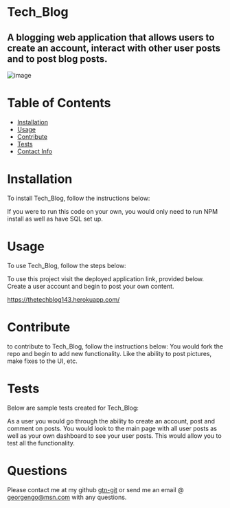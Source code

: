 # Tech_Blog
## A blogging web application that allows users to create an account, interact with other user posts and to post blog posts.

![image](https://user-images.githubusercontent.com/85602645/137595228-a619e04a-d37b-4dee-951a-6ff78aeb28e8.png)

# Table of Contents
* [Installation](#installation)
* [Usage](#usage)
* [Contribute](#contribute)
* [Tests](#tests)
* [Contact Info](#questions)


# Installation
To install Tech_Blog, follow the instructions below:

If you were to run this code on your own, you would only need to run NPM install as well as have SQL set up.

# Usage
To use Tech_Blog, follow the steps below:

To use this project visit the deployed application link, provided below. Create a user account and begin to post your own content.

https://thetechblog143.herokuapp.com/

# Contribute
to contribute to Tech_Blog, follow the instructions below:
You would fork the repo and begin to add new functionality. Like the ability to post pictures, make fixes to the UI, etc.

# Tests
Below are sample tests created for Tech_Blog:

As a user you would go through the ability to create an account, post and comment on posts. You would look to the main page with all user posts as well as your own dashboard to see your user posts. This would allow you to test all the functionality.

# Questions
Please contact me at my github [gtn-git](https://github.com/gtn-git) or send me an email @ georgengo@msn.com with any questions.

